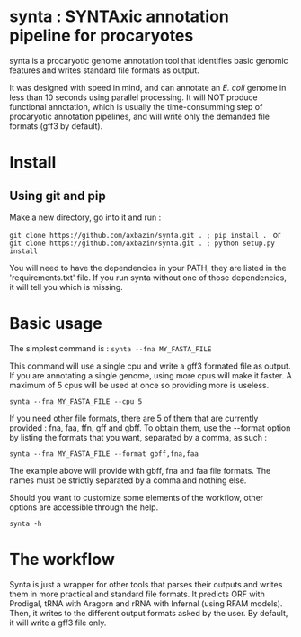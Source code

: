 # synta : SYNTAxic annotation pipeline for procaryotes


synta is a procaryotic genome annotation tool that identifies basic genomic features and writes standard file formats as output.

It was designed with speed in mind, and can annotate an _E. coli_ genome in less than 10 seconds using parallel processing.
It will NOT produce functional annotation, which is usually the time-consumming step of procaryotic annotation pipelines, and will write only the demanded file formats (gff3 by default).

# Install
## Using git and pip
Make a new directory, go into it and run :

`git clone https://github.com/axbazin/synta.git . ; pip install . `
or
`git clone https://github.com/axbazin/synta.git . ; python setup.py install`

You will need to have the dependencies in your PATH, they are listed in the 'requirements.txt' file.
If you run synta without one of those dependencies, it will tell you which is missing.

# Basic usage

The simplest command is :
`synta --fna MY_FASTA_FILE`

This command will use a single cpu and write a gff3 formated file as output.
If you are annotating a single genome, using more cpus will make it faster. A maximum of 5 cpus will be used at once so providing more is useless.

`synta --fna MY_FASTA_FILE --cpu 5`

If you need other file formats, there are 5 of them that are currently provided : fna, faa, ffn, gff and gbff.
To obtain them, use the --format option by listing the formats that you want, separated by a comma, as such :

`synta --fna MY_FASTA_FILE --format gbff,fna,faa`

The example above will provide with gbff, fna and faa file formats. The names must be strictly separated by a comma and nothing else.

Should you want to customize some elements of the workflow, other options are accessible through the help.

`synta -h`

# The workflow

Synta is just a wrapper for other tools that parses their outputs and writes them in more practical and standard file formats. It predicts ORF with Prodigal, tRNA with Aragorn and rRNA with Infernal (using RFAM models). Then, it writes to the different output formats asked by the user. By default, it will write a gff3 file only.
